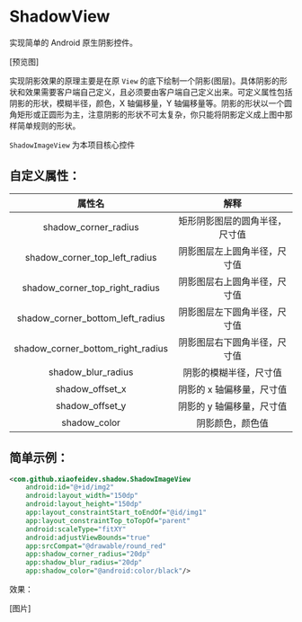 # ShadowView

实现简单的 Android 原生阴影控件。

[预览图]

实现阴影效果的原理主要是在原 `View` 的底下绘制一个阴影(图层)。具体阴影的形状和效果需要客户端自己定义，且必须要由客户端自己定义出来。可定义属性包括阴影的形状，模糊半径，颜色，X 轴偏移量，Y 轴偏移量等。阴影的形状以一个圆角矩形或正圆形为主，注意阴影的形状不可太复杂，你只能将阴影定义成上图中那样简单规则的形状。

`ShadowImageView` 为本项目核心控件

## 自定义属性：

|              属性名               |              解释              |
| :-------------------------------: | :----------------------------: |
|       shadow_corner_radius        | 矩形阴影图层的圆角半径，尺寸值 |
|   shadow_corner_top_left_radius   |  阴影图层左上圆角半径，尺寸值  |
|  shadow_corner_top_right_radius   |  阴影图层右上圆角半径，尺寸值  |
| shadow_corner_bottom_left_radius  |  阴影图层左下圆角半径，尺寸值  |
| shadow_corner_bottom_right_radius |  阴影图层右下圆角半径，尺寸值  |
|        shadow_blur_radius         |     阴影的模糊半径，尺寸值     |
|          shadow_offset_x          |   阴影的 x 轴偏移量，尺寸值    |
|          shadow_offset_y          |   阴影的 y 轴偏移量，尺寸值    |
|           shadow_color            |        阴影颜色，颜色值        |

## 简单示例：

```xml
<com.github.xiaofeidev.shadow.ShadowImageView
    android:id="@+id/img2"
    android:layout_width="150dp"
    android:layout_height="150dp"
    app:layout_constraintStart_toEndOf="@id/img1"
    app:layout_constraintTop_toTopOf="parent"
    android:scaleType="fitXY"
    android:adjustViewBounds="true"
    app:srcCompat="@drawable/round_red"
    app:shadow_corner_radius="20dp"
    app:shadow_blur_radius="20dp"
    app:shadow_color="@android:color/black"/>
```

效果：

[图片]